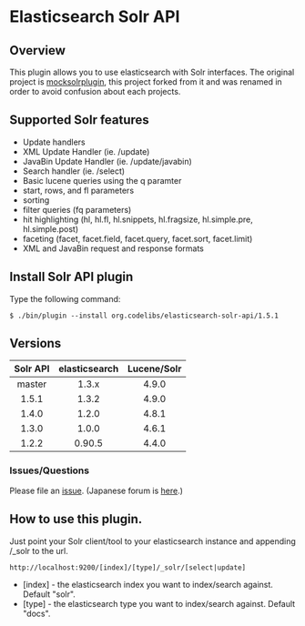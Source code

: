 # Elasticsearch Solr API

## Overview

This plugin allows you to use elasticsearch with Solr interfaces.
The original project is [mocksolrplugin](https://github.com/mattweber/elasticsearch-mocksolrplugin), this project forked from it and was renamed in order to avoid confusion about each projects.

## Supported Solr features

* Update handlers
 * XML Update Handler (ie. /update)
 * JavaBin Update Handler (ie. /update/javabin)
* Search handler (ie. /select)
 * Basic lucene queries using the q paramter
 * start, rows, and fl parameters
 * sorting
 * filter queries (fq parameters)
 * hit highlighting (hl, hl.fl, hl.snippets, hl.fragsize, hl.simple.pre, hl.simple.post)
 * faceting (facet, facet.field, facet.query, facet.sort, facet.limit)
* XML and JavaBin request and response formats

## Install Solr API plugin

Type the following command:

    $ ./bin/plugin --install org.codelibs/elasticsearch-solr-api/1.5.1

## Versions

| Solr API | elasticsearch | Lucene/Solr |
|:--------:|:-------------:|:-----------:|
| master   | 1.3.x         | 4.9.0       |
| 1.5.1    | 1.3.2         | 4.9.0       |
| 1.4.0    | 1.2.0         | 4.8.1       |
| 1.3.0    | 1.0.0         | 4.6.1       |
| 1.2.2    | 0.90.5        | 4.4.0       |


### Issues/Questions

Please file an [issue](https://github.com/codelibs/elasticsearch-solr-api/issues "issue").
(Japanese forum is [here](https://github.com/codelibs/codelibs-ja-forum "here").)

## How to use this plugin.

Just point your Solr client/tool to your elasticsearch instance and appending /_solr to the url.

    http://localhost:9200/[index]/[type]/_solr/[select|update]

* [index] - the elasticsearch index you want to index/search against. Default "solr".
* [type] - the elasticsearch type you want to index/search against. Default "docs".


